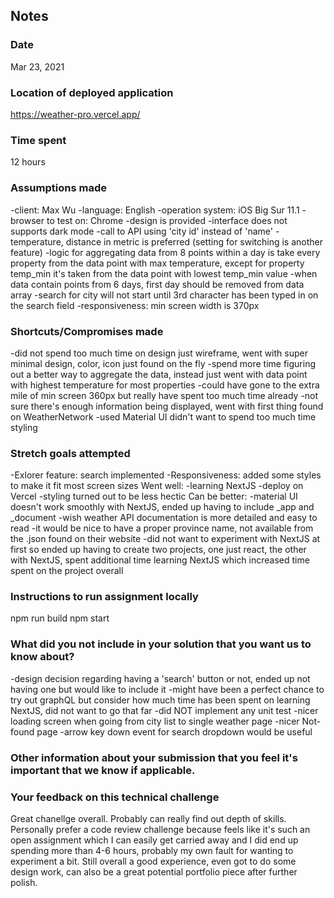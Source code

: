 ## Notes

### Date
Mar 23, 2021 

### Location of deployed application
https://weather-pro.vercel.app/

### Time spent
12 hours

### Assumptions made
-client: Max Wu
-language: English
-operation system: iOS Big Sur 11.1
-browser to test on: Chrome
-design is provided
-interface does not supports dark mode
-call to API using 'city id' instead of 'name'
-temperature, distance in metric is preferred (setting for switching is another feature)
-logic for aggregating data from 8 points within a day is take every property from the data point with max temperature, except for property temp_min it's taken from the data point with lowest temp_min value 
-when data contain points from 6 days, first day should be removed from data array
-search for city will not start until 3rd character has been typed in on the search field
-responsiveness: min screen width is 370px

### Shortcuts/Compromises made
-did not spend too much time on design just wireframe, went with super minimal design, color, icon just found on the fly
-spend more time figuring out a better way to aggregate the data, instead just went with data point with highest temperature for most properties
-could have gone to the extra mile of min screen 360px but really have spent too much time already
-not sure there's enough information being displayed, went with first thing found on WeatherNetwork
-used Material UI didn't want to spend too much time styling

### Stretch goals attempted
-Exlorer feature: search implemented
-Responsiveness: added some styles to make it fit most screen sizes
Went well:
-learning NextJS
-deploy on Vercel
-styling turned out to be less hectic 
Can be better:
-material UI doesn't work smoothly with NextJS, ended up having to include _app and _document
-wish weather API documentation is more detailed and easy to read
-it would be nice to have a proper province name, not available from the .json found on their website
-did not want to experiment with NextJS at first so ended up having to create two projects, one just react, the other with NextJS, spent additional time learning NextJS which increased time spent on the project overall

### Instructions to run assignment locally
npm run build
npm start

### What did you not include in your solution that you want us to know about?
-design decision regarding having a 'search' button or not, ended up not having one but would like to include it
-might have been a perfect chance to try out graphQL but consider how much time has been spent on learning NextJS, did not want to go that far
-did NOT implement any unit test
-nicer loading screen when going from city list to single weather page
-nicer Not-found page
-arrow key down event for search dropdown would be useful

### Other information about your submission that you feel it's important that we know if applicable.
### Your feedback on this technical challenge
Great chanellge overall. Probably can really find out depth of skills. Personally prefer a code review challenge because feels like it's such an open assignment which I can easily get carried away and I did end up spending more than 4-6 hours, probably my own fault for wanting to experiment a bit. Still overall a good experience, even got to do some design work, can also be a great potential portfolio piece after further polish. 
